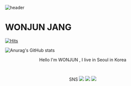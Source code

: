 

![header](https://capsule-render.vercel.app/api?type=wave&color=auto&height=300&section=header&text=WELCOME%20&fontSize=100&&animation=blink)

  # WONJUN JANG
  
  [![Hits](https://hits.seeyoufarm.com/api/count/incr/badge.svg?url=https%3A%2F%2Fgithub.com%2Fyoungs5440&count_bg=%23E72727&title_bg=%233D88DB&icon=&icon_color=%23E7E7E7&title=hits&edge_flat=false)](https://hits.seeyoufarm.com)
  
  ![Anurag's GitHub stats](https://github-readme-stats.vercel.app/api?username=anuraghazra&show_icons=true&theme=tokyonight)
  
  
 <p align="center"> Hello I'm WONJUN , I live in Seoul in Korea </p> <br>
<p align="center">SNS <a href="https://www.instagram.com/wonjun_gg/">
  <img src="https://img.shields.io/badge/Instagram-pink?style=social&logo=INSTAGRAM&logoColor=E4405F"/></a>
<a href="https://problem-child.tistory.com/">
<img src="https://img.shields.io/badge/TIBLOG-Yellow?style=social&logo=TISTORY&LogoColor=09B3AF"/></a>
<a href="https://blog.naver.com/juniel1299">
<img src="https://img.shields.io/badge/NaverBlog-Green?style=social&logo=Naver&LogoColor=03C75A"/></a></p>
                                                                                                           
